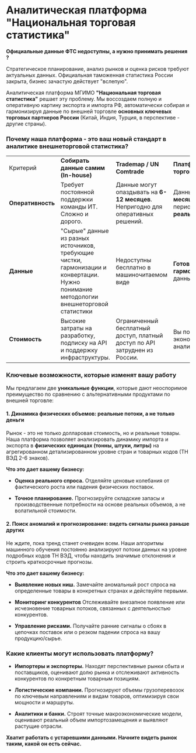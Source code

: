 # **Аналитическая платформа "Национальная торговая статистика"**

**Официальные данные ФТС недоступны, а нужно принимать решения ?**

Стратегическое планирование, анализ рынков и оценка рисков требуют актуальных данных. Официальная таможенная статистика России закрыта, бизнес зачастую действует "вслепую".

Аналитическая платформа МГИМО **"Национальная торговая статистика"** решает эту проблему. Мы воссоздаем полную и оперативную картину экспорта и импорта РФ, автоматически собирая и гармонизируя данные по внешней торговле **основных ключевых торговых партнеров России** (Китай, Индия, Турция, в перспективе - другие страны).

### **Почему наша платформа - это ваш новый стандарт в аналитике внешнеторговой статистика?**

|                   |                                                                                                                                          |                                                                                  |                                                                                                                       |
| ----------------- | ---------------------------------------------------------------------------------------------------------------------------------------- | -------------------------------------------------------------------------------- | --------------------------------------------------------------------------------------------------------------------- |
| Критерий          | **Собирать данные самим (In-house)**                                                                                                     | **Trademap / UN Comtrade**                                                       | **Платформа "Национальная торговая статистика"**                                                                      |
| **Оперативность** | Требует постоянной поддержки команды ИТ. Сложно и дорого.                                                                                | Данные могут опаздывать на **6-12 месяцев**. Непригодно для оперативных решений. | Данные доступны **через 1-2 месяца** после окончания отчетного периода. **Вы видите рынок почти в реальном времени.** |
| **Данные**        | "Сырые" данные из разных источников, требующие чистки, гармонизации и конвертации. Нужно понимание методологии внешнеторговой статистики | Недоступны бесплатно в машиночитаемом виде                                                 | **Готовые, очищенные и гармонизированные** ежемесячные данные.                                                        |
| **Стоимость**     | Высокие затраты на разработку, подписку на API и поддержку инфраструктуры.                                                               | Ограниченный бесплатный доступ, платный доступ по API затруднен из России.       | Вы получаете готовый инструмент, экономя сотни часов работы ваших аналитиков и разработчиков.                         |

### **Ключевые возможности, которые изменят вашу работу**

Мы предлагаем две **уникальные функции**, которые дают неоспоримое преимущество по сравнению с альтернативными продуктами по внешней торговле:

#### **1. Динамика физических объемов: реальные потоки, а не только деньги**

Рынок - это не только долларовая стоимость, но и реальные товары. Наша платформа позволяет анализировать динамику импорта и экспорта в **физических единицах (тонны, штуки, литры)** на агрегированном детализированном уровне стран и товарных кодов (ТН ВЭД 2-6 знаков).

**Что это дает вашему бизнесу:**

- **Оценка реального спроса.** Отделяйте ценовые колебания от фактического роста или падения физических поставок.    

- **Точное планирование.** Прогнозируйте складские запасы и производственные потребности на основе реальных объемов, а не волатильной стоимости.
    

#### **2. Поиск аномалий и прогнозирование: видеть сигналы рынка раньше других**

Не ждите, пока тренд станет очевиден всем. Наши алгоритмы машинного обучения постоянно анализируют потоки данных на уровне подробных кодов ТН ВЭД, чтобы находить значимые отклонения и строить краткосрочные прогнозы.

**Что это дает вашему бизнесу:**

- **Выявление новых ниш.** Замечайте аномальный рост спроса на определенные товары в конкретных странах и действуйте первыми.
    
- **Мониторинг конкурентов** Отслеживайте внезапное появление или исчезновение товарных потоков, связанных с деятельностью конкурентов.
    
- **Управление рисками.** Получайте ранние сигналы о сбоях в цепочках поставок или о резком падении спроса на вашу продукцию/сырье.
    


### **Какие клиенты могут использовать платформу?**

- **Импортеры и экспортеры.** Находят перспективные рынки сбыта и поставщиков, оценивают долю рынка и отслеживают активность конкурентов по конкретным товарным позициям.
    
- **Логистические компании.** Прогнозируют объемы грузоперевозок по ключевым направлениям и видам товаров, оптимизируя свои мощности и маршруты.
    
- **Аналитики и банки.** Строят точные макроэкономические модели, оценивают реальный объем импортозамещения и выявляют растущие отрасли.

**Хватит работать с устаревшими данными. Начните видеть рынок таким, какой он есть сейчас.**


